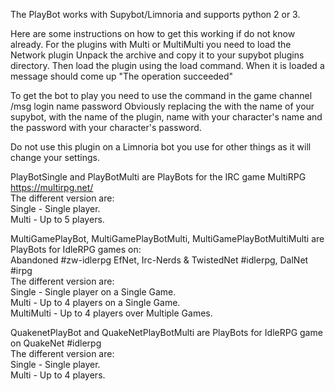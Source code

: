 The PlayBot works with Supybot/Limnoria and supports python 2 or 3.

Here are some instructions on how to get this working if do not know already.
For the plugins with Multi or MultiMulti you need to load the Network plugin
Unpack the archive and copy it to your supybot plugins directory.
Then load the plugin using the load <plugin name> command.
When it is loaded a message should come up "The operation succeeded"

To get the bot to play you need to use the command in the game channel /msg <supybot> <plugin name>  login name password
Obviously replacing the <supybot> with the name of your supybot, <plugin name> with the name of the plugin, name with your character's name and the password with your character's password.

Do not use this plugin on a Limnoria bot you use for other things as it will change your settings.

PlayBotSingle and PlayBotMulti are PlayBots for the IRC game MultiRPG https://multirpg.net/  
The different version are:  
Single - Single player.  
Multi - Up to 5 players.  

MultiGamePlayBot, MultiGamePlayBotMulti, MultiGamePlayBotMultiMulti are PlayBots for IdleRPG games on:  
Abandoned #zw-idlerpg EfNet, Irc-Nerds & TwistedNet #idlerpg, DalNet #irpg  
The different version are:  
Single - Single player on a Single Game.  
Multi - Up to 4 players on a Single Game.  
MultiMulti - Up to 4 players over Multiple Games.  

QuakenetPlayBot and QuakeNetPlayBotMulti are PlayBots for IdleRPG game on QuakeNet #idlerpg  
The different version are:  
Single - Single player.  
Multi - Up to 4 players.  

